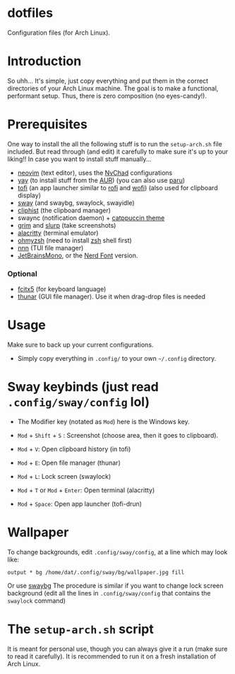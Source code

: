 # dotfiles
Configuration files (for Arch Linux).

# Introduction
So uhh... It's simple, just copy everything and put them in the correct directories of your Arch Linux machine.
The goal is to make a functional, performant setup. Thus, there is zero composition (no eyes-candy!).

# Prerequisites
One way to install the all the following stuff is to run the `setup-arch.sh` file included. But read through (and edit) it carefully to make sure it's up to your liking!!
In case you want to install stuff manually...
- [neovim](https://github.com/neovim/neovim) (text editor), uses the [NvChad](https://github.com/NvChad/NvChad) configurations
- [yay](https://github.com/Jguer/yay) (to install stuff from the [AUR](https://aur.archlinux.org/)) (you can also use [paru](https://github.com/Morganamilo/paru))
- [tofi](https://github.com/philj56/tofi) (an app launcher similar to [rofi](https://github.com/davatorium/rofi) and [wofi](https://github.com/SimplyCEO/wofi)) (also used for clipboard display)
- [sway](https://github.com/swaywm/sway) (and swaybg, swaylock, swayidle)
- [cliphist](https://github.com/sentriz/cliphist) (the clipboard manager)
- swaync (notification daemon) + [catppuccin theme](https://github.com/catppuccin/swaync)
- [grim](https://github.com/emersion/grim) and [slurp](https://github.com/emersion/slurp) (take screenshots)
- [alacritty](https://github.com/alacritty/alacritty) (terminal emulator)
- [ohmyzsh](https://github.com/ohmyzsh/ohmyzsh) (need to install [zsh](https://www.zsh.org/) shell first)
- [nnn](https://github.com/jarun/nnn) (TUI file manager)
- [JetBrainsMono](https://github.com/JetBrains/JetBrainsMono), or the [Nerd Font](https://github.com/ryanoasis/nerd-fonts) version.
### Optional
- [fcitx5](https://github.com/fcitx/fcitx5) (for keyboard language)
- [thunar](https://github.com/neilbrown/thunar) (GUI file manager). Use it when drag-drop files is needed

# Usage
Make sure to back up your current configurations.
- Simply copy everything in `.config/` to your own `~/.config` directory.

# Sway keybinds (just read `.config/sway/config` lol)
- The Modifier key (notated as `Mod`) here is the Windows key.

- `Mod` + `Shift` + `S` : Screenshot (choose area, then it goes to clipboard).
- `Mod` + `V`: Open clipboard history (in tofi)
- `Mod` + `E`: Open file manager (thunar)
- `Mod` + `L`: Lock screen (swaylock)
- `Mod` + `T` or `Mod` + `Enter`: Open terminal (alacritty)
- `Mod` + `Space`: Open app launcher (tofi-drun)

# Wallpaper
To change backgrounds, edit `.config/sway/config`, at a line which may look like:
```
output * bg /home/dat/.config/sway/bg/wallpaper.jpg fill
```
Or use [swaybg](https://github.com/swaywm/swaybg)
The procedure is similar if you want to change lock screen background (edit all the lines in `.config/sway/config` that contains the `swaylock` command)

# The `setup-arch.sh` script
It is meant for personal use, though you can always give it a run (make sure to read it carefully). It is recommended to run it on a fresh installation of Arch Linux.
